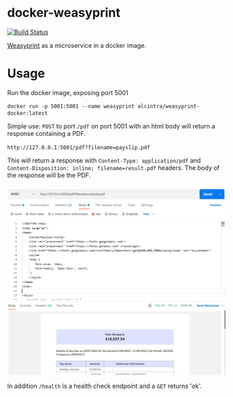 # docker-weasyprint

[![Build Status](https://travis-ci.org/aquavitae/docker-weasyprint.svg?branch=master)](https://travis-ci.org/aquavitae/docker-weasyprint)

[Weasyprint](http://weasyprint.org/) as a microservice in a docker image.

# Usage

Run the docker image, exposing port 5001

```
docker run -p 5001:5001 --name weasyprint alcintra/weasyprint-docker:latest
```


Simple use: `POST` to port `/pdf` on port 5001 with an html body will return a response containing a PDF. 

`http://127.0.0.1:5001/pdf?filename=payslip.pdf`

This will return a response with `Content-Type: application/pdf` and `Content-Disposition: inline; filename=result.pdf` headers.  The body of the response will be the PDF.

![Use in Postman](weaseyprint-POST.png)

In addition `/health` is a health check endpoint and a `GET` returns 'ok'.
